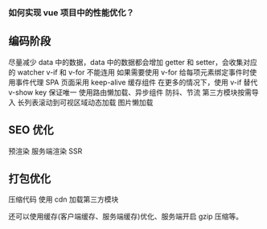 
### 如何实现 vue 项目中的性能优化？

## 编码阶段
尽量减少 data 中的数据，data 中的数据都会增加 getter 和 setter，会收集对应的 watcher
v-if 和 v-for 不能连用
如果需要使用 v-for 给每项元素绑定事件时使用事件代理
SPA 页面采用 keep-alive 缓存组件
在更多的情况下，使用 v-if 替代 v-show
key 保证唯一
使用路由懒加载、异步组件
防抖、节流
第三方模块按需导入
长列表滚动到可视区域动态加载
图片懒加载

## SEO 优化
预渲染
服务端渲染 SSR

## 打包优化
压缩代码
使用 cdn 加载第三方模块

还可以使用缓存(客户端缓存、服务端缓存)优化、服务端开启 gzip 压缩等。